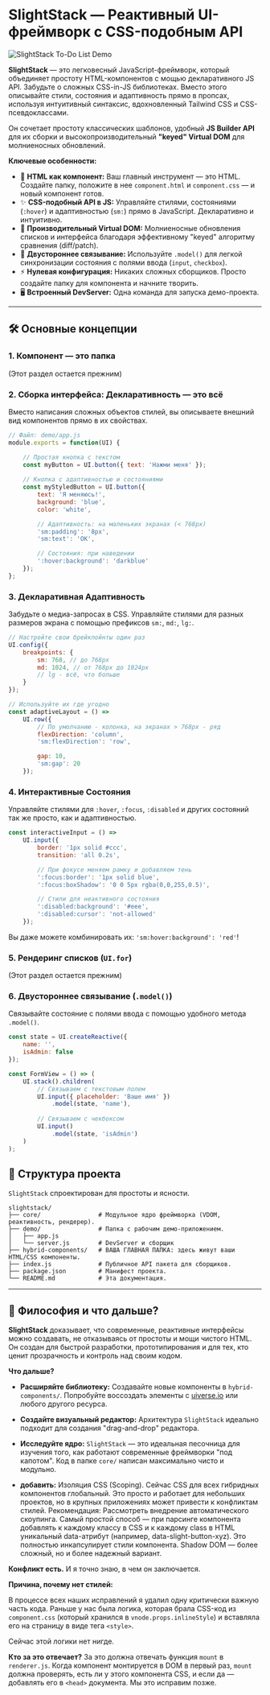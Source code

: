 # SlightStack — Реактивный UI-фреймворк с CSS-подобным API

![SlightStack To-Do List Demo](https://i.ibb.co/L5Bf2Dq/slightstack-final-demo.png)

**SlightStack** — это легковесный JavaScript-фреймворк, который объединяет простоту HTML-компонентов с мощью декларативного JS API. Забудьте о сложных CSS-in-JS библиотеках. Вместо этого описывайте стили, состояния и адаптивность прямо в пропсах, используя интуитивный синтаксис, вдохновленный Tailwind CSS и CSS-псевдоклассами.

Он сочетает простоту классических шаблонов, удобный **JS Builder API** для их сборки и высокопроизводительный **"keyed" Virtual DOM** для молниеносных обновлений.

**Ключевые особенности:**

*   🧱 **HTML как компонент:** Ваш главный инструмент — это HTML. Создайте папку, положите в нее `component.html` и `component.css` — и новый компонент готов.
*   ✨ **CSS-подобный API в JS:** Управляйте стилями, состояниями (`:hover`) и адаптивностью (`sm:`) прямо в JavaScript. Декларативно и интуитивно.
*   🚀 **Производительный Virtual DOM:** Молниеносные обновления списков и интерфейса благодаря эффективному "keyed" алгоритму сравнения (diff/patch).
*   🔗 **Двустороннее связывание:** Используйте `.model()` для легкой синхронизации состояния с полями ввода (`input`, `checkbox`).
*   ⚡ **Нулевая конфигурация:** Никаких сложных сборщиков. Просто создайте папку для компонента и начните творить.
*   🖥️ **Встроенный DevServer:** Одна команда для запуска демо-проекта.

---

## 🛠️ Основные концепции

### 1. Компонент — это папка

(Этот раздел остается прежним)

### 2. Сборка интерфейса: Декларативность — это всё

Вместо написания сложных объектов стилей, вы описываете внешний вид компонентов прямо в их свойствах.

```javascript
// Файл: demo/app.js
module.exports = function(UI) {

    // Простая кнопка с текстом
    const myButton = UI.button({ text: 'Нажми меня' });
    
    // Кнопка с адаптивностью и состояниями
    const myStyledButton = UI.button({
        text: 'Я меняюсь!',
        background: 'blue',
        color: 'white',

        // Адаптивность: на маленьких экранах (< 768px)
        'sm:padding': '8px',
        'sm:text': 'ОК',

        // Состояния: при наведении
        ':hover:background': 'darkblue'
    });
};
```

### 3. Декларативная Адаптивность

Забудьте о медиа-запросах в CSS. Управляйте стилями для разных размеров экрана с помощью префиксов `sm:`, `md:`, `lg:`.

```javascript
// Настройте свои брейкпойнты один раз
UI.config({
    breakpoints: {
        sm: 768, // до 768px
        md: 1024, // от 768px до 1024px
        // lg - всё, что больше
    }
});

// Используйте их где угодно
const adaptiveLayout = () => 
    UI.row({
        // По умолчанию - колонка, на экранах > 768px - ряд
        flexDirection: 'column',
        'sm:flexDirection': 'row',

        gap: 10,
        'sm:gap': 20
    });
```

### 4. Интерактивные Состояния

Управляйте стилями для `:hover`, `:focus`, `:disabled` и других состояний так же просто, как и адаптивностью.

```javascript
const interactiveInput = () =>
    UI.input({
        border: '1px solid #ccc',
        transition: 'all 0.2s',

        // При фокусе меняем рамку и добавляем тень
        ':focus:border': '1px solid blue',
        ':focus:boxShadow': '0 0 5px rgba(0,0,255,0.5)',

        // Стили для неактивного состояния
        ':disabled:background': '#eee',
        ':disabled:cursor': 'not-allowed'
    });
```
Вы даже можете комбинировать их: `'sm:hover:background': 'red'`!

### 5. Рендеринг списков (`UI.for`)

(Этот раздел остается прежним)

### 6. Двустороннее связывание (`.model()`)

Связывайте состояние с полями ввода с помощью удобного метода `.model()`.

```javascript
const state = UI.createReactive({
    name: '',
    isAdmin: false
});

const FormView = () => (
    UI.stack().children(
        // Связываем с текстовым полем
        UI.input({ placeholder: 'Ваше имя' })
            .model(state, 'name'),
        
        // Связываем с чекбоксом
        UI.input()
            .model(state, 'isAdmin')
    )
);
```


## 📂 Структура проекта

`SlightStack` спроектирован для простоты и ясности.

```
slightstack/
├── core/                # Модульное ядро фреймворка (VDOM, реактивность, рендерер).
├── demo/                # Папка с рабочим демо-приложением.
│   ├── app.js
│   └── server.js        # DevServer и сборщик
├── hybrid-components/   # ВАША ГЛАВНАЯ ПАПКА: здесь живут ваши HTML/CSS компоненты.
├── index.js             # Публичное API пакета для сборщиков.
├── package.json         # Манифест проекта.
└── README.md            # Эта документация.
```

---

## 🔮 Философия и что дальше?

**SlightStack** доказывает, что современные, реактивные интерфейсы можно создавать, не отказываясь от простоты и мощи чистого HTML. Он создан для быстрой разработки, прототипирования и для тех, кто ценит прозрачность и контроль над своим кодом.

**Что дальше?**
*   **Расширяйте библиотеку:** Создавайте новые компоненты в `hybrid-components/`. Попробуйте воссоздать элементы с [uiverse.io](https://uiverse.io/elements) или любого другого ресурса.
*   **Создайте визуальный редактор:** Архитектура `SlightStack` идеально подходит для создания "drag-and-drop" редактора.
*   **Исследуйте ядро:** `SlightStack` — это идеальная песочница для изучения того, как работают современные фреймворки "под капотом". Код в папке `core/` написан максимально чисто и модульно.


*   **добавить:**
Изоляция CSS (Scoping). Сейчас CSS для всех гибридных компонентов глобальный. Это просто и работает для небольших проектов, но в крупных приложениях может привести к конфликтам стилей.
Рекомендация: Рассмотреть внедрение автоматического скоупинга. Самый простой способ — при парсинге компонента добавлять к каждому классу в CSS и к каждому class в HTML уникальный data-атрибут (например, data-slight-button-xyz). Это полностью инкапсулирует стили компонента. Shadow DOM — более сложный, но и более надежный вариант.



**Конфликт есть.** И я точно знаю, в чем он заключается. 

**Причина, почему нет стилей:**

В процессе всех наших исправлений я удалил одну критически важную часть кода. Раньше у нас была логика, которая брала CSS-код из `component.css` (который хранился в `vnode.props.inlineStyle`) и вставляла его на страницу в виде тега `<style>`.

Сейчас этой логики нет нигде.

**Кто за это отвечает?**
За это должна отвечать функция `mount` в `renderer.js`. Когда компонент монтируется в DOM в первый раз, `mount` должна проверять, есть ли у этого компонента CSS, и если да — добавлять его в `<head>` документа. Мы это исправим позже.